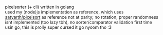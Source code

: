 pixelsorter (+ cli) written in golang  
used my (node)js implementation as reference, which uses [satyarth/pixelsort](https://github.com/satyarth/pixelsort/) as reference
not at parity; no rotation, proper randomness isnt implemented (too lazy tbh), no sorter/comparator validation
first time usin go, this is prolly super cursed
it go nyoom tho :3